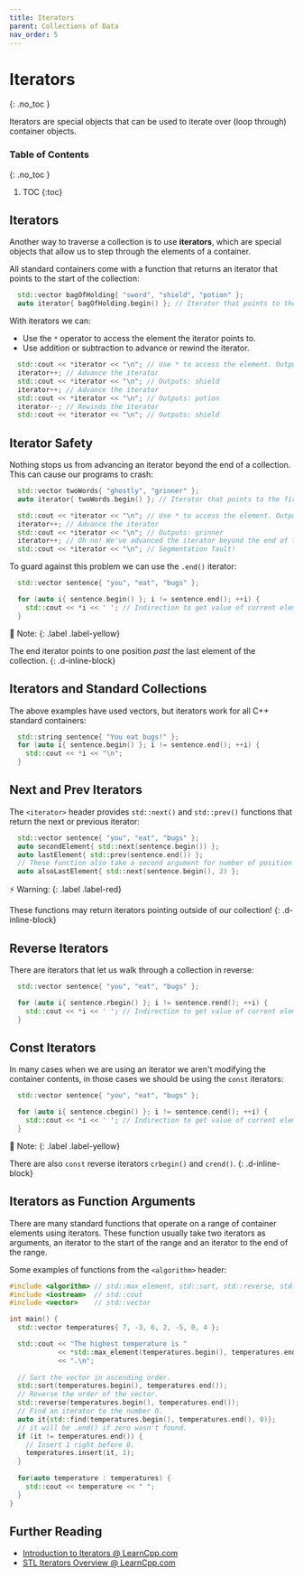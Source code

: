 ```yaml
---
title: Iterators
parent: Collections of Data
nav_order: 5
---
```


<!--prettier-ignore-start-->

# Iterators
{: .no_toc }

Iterators are special objects that can be used to iterate over (loop through) container objects.

### Table of Contents
{: .no_toc }

1. TOC
{:toc}

<!--prettier-ignore-end-->

## Iterators

Another way to traverse a collection is to use **iterators**, which are special objects that allow us to step through the elements of a container.

All standard containers come with a function that returns an iterator that points to the start of the collection:

```cpp
  std::vector bagOfHolding{ "sword", "shield", "potion" };
  auto iterator{ bagOfHolding.begin() }; // Iterator that points to the first element.
```

With iterators we can:

- Use the `*` operator to access the element the iterator points to.
- Use addition or subtraction to advance or rewind the iterator.

```cpp
  std::cout << *iterator << "\n"; // Use * to access the element. Outputs: sword
  iterator++; // Advance the iterator
  std::cout << *iterator << "\n"; // Outputs: shield
  iterator++; // Advance the iterator
  std::cout << *iterator << "\n"; // Outputs: potion
  iterator--; // Rewinds the iterator
  std::cout << *iterator << "\n"; // Outputs: shield
```

## Iterator Safety

Nothing stops us from advancing an iterator beyond the end of a collection. This can cause our programs to crash:

```cpp
  std::vector twoWords{ "ghostly", "grinner" };
  auto iterator{ twoWords.begin() }; // Iterator that points to the first element.

  std::cout << *iterator << "\n"; // Use * to access the element. Outputs: ghostly
  iterator++; // Advance the iterator
  std::cout << *iterator << "\n"; // Outputs: grinner
  iterator++; // Oh no! We've advanced the iterator beyond the end of the collection!
  std::cout << *iterator << "\n"; // Segmentation fault!
```

To guard against this problem we can use the `.end()` iterator:

```cpp
  std::vector sentence{ "you", "eat", "bugs" };

  for (auto i{ sentence.begin() }; i != sentence.end(); ++i) {
    std::cout << *i << ' '; // Indirection to get value of current element
  }
```

🎵 Note:
{: .label .label-yellow}

The end iterator points to one position _past_ the last element of the collection.
{: .d-inline-block}

## Iterators and Standard Collections

The above examples have used vectors, but iterators work for all C++ standard containers:

```cpp
  std::string sentence{ "You eat bugs!" };
  for (auto i{ sentence.begin() }; i != sentence.end(); ++i) {
    std::cout << *i << "\n";
  }
```

## Next and Prev Iterators

The `<iterator>` header provides `std::next()` and `std::prev()` functions that return the next or previous iterator:

```cpp
  std::vector sentence{ "you", "eat", "bugs" };
  auto secondElement{ std::next(sentence.begin()) };
  auto lastElement{ std::prev(sentence.end()) };
  // These function also take a second argument for number of position to advance or rewind:
  auto alsoLastElement{ std::next(sentence.begin(), 2) };
```

⚡ Warning:
{: .label .label-red}

These functions may return iterators pointing outside of our collection!
{: .d-inline-block}

## Reverse Iterators

There are iterators that let us walk through a collection in reverse:

```cpp
  std::vector sentence{ "you", "eat", "bugs" };

  for (auto i{ sentence.rbegin() }; i != sentence.rend(); ++i) {
    std::cout << *i << ' '; // Indirection to get value of current element
  }
```

## Const Iterators

In many cases when we are using an iterator we aren't modifying the container contents, in those cases we should be using the `const` iterators:

```cpp
  std::vector sentence{ "you", "eat", "bugs" };

  for (auto i{ sentence.cbegin() }; i != sentence.cend(); ++i) {
    std::cout << *i << ' '; // Indirection to get value of current element
  }
```

🎵 Note:
{: .label .label-yellow}

There are also `const` reverse iterators `crbegin()` and `crend()`.
{: .d-inline-block}

## Iterators as Function Arguments

There are many standard functions that operate on a range of container elements using iterators. These function usually take two iterators as arguments, an iterator to the start of the range and an iterator to the end of the range.

Some examples of functions from the `<algorithm>` header:

```cpp
#include <algorithm> // std::max_element, std::sort, std::reverse, std::find
#include <iostream>  // std::cout
#include <vector>    // std::vector

int main() {
  std::vector temperatures{ 7, -3, 6, 2, -5, 0, 4 };

  std::cout << "The highest temperature is " 
            << *std::max_element(temperatures.begin(), temperatures.end()) 
            << ".\n";
  
  // Sort the vector in ascending order.
  std::sort(temperatures.begin(), temperatures.end()); 
  // Reverse the order of the vector.
  std::reverse(temperatures.begin(), temperatures.end()); 
  // Find an iterator to the number 0. 
  auto it{std::find(temperatures.begin(), temperatures.end(), 0)};
  // it will be .end() if zero wasn't found.
  if (it != temperatures.end()) {
    // Insert 1 right before 0.
    temperatures.insert(it, 1); 
  }
  
  for(auto temperature : temperatures) {
    std::cout << temperature << " ";
  }
}
```

## Further Reading

- [Introduction to Iterators @ LearnCpp.com](https://www.learncpp.com/cpp-tutorial/introduction-to-iterators/)
- [STL Iterators Overview @ LearnCpp.com](https://www.learncpp.com/cpp-tutorial/stl-iterators-overview/)
